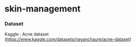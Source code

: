 # skin-management

### Dataset
Kaggle : Acne dataset  (https://www.kaggle.com/datasets/nayanchaure/acne-dataset)

